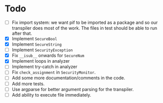 # Todo
- [ ] Fix import system: we want pif to be imported as a package and so our transpiler does most of the work. The files in test should be able to run after that.
- [x] Implement `SecureBool`
- [x] Implement `SecureString`
- [ ] Implement `SecurityException`
- [x] Fix `__isub__` onwards for `SecureNum`
- [x] Implement loops in analyzer
- [ ] Implement try-catch in analyzer
- [ ] Fix `check_assignment` in `SecurityMonitor`.
- [ ] Add some more documentation/comments in the code.
- [ ] Add more tests.
- [ ] Use argparse for better argument parsing for the transpiler.
- [ ] Add ability to execute file immediately.